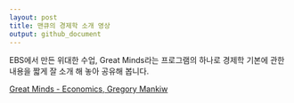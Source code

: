 ```yaml
---
layout: post
title: 맨큐의 경제학 소개 영상
output: github_document
---
```


EBS에서 만든 위대한 수업, Great Minds라는 프로그램의 하나로 경제학 기본에 관한 내용을 짧게 잘 소개 해 놓아 공유해 봅니다.

[Great Minds - Economics, Gregory Mankiw](https://home.ebs.co.kr/greatminds/replay/6/list?vodSort=NEW&courseId=40023168&stepId=60023845&searchCondition=shwLectNmSrch&searchKeyword=%EA%B7%B8%EB%A0%88%EA%B3%A0%EB%A6%AC%EB%A7%A8%ED%81%90&searchStartDt=&searchEndDt=)